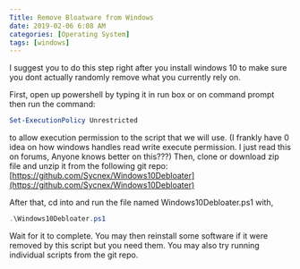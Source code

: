 ```yaml
---
Title: Remove Bloatware from Windows
date: 2019-02-06 6:08 AM
categories: [Operating System]
tags: [windows]
---
```


I suggest you to do this step right after you install windows 10 to make sure you dont actually randomly remove what you currently rely on.

First, open up powershell by typing it in run box or on command prompt then run the command:
```powershell
Set-ExecutionPolicy Unrestricted
```

to allow execution permission to the script that we will use. (I frankly have 0 idea on how windows handles read write execute permission. I just read this on forums, Anyone knows better on this???)
Then, clone or download zip file and unzip it from the following git repo:
[https://github.com/Sycnex/Windows10Debloater](https://github.com/Sycnex/Windows10Debloater)

After that, cd into and run the file named Windows10Debloater.ps1 with,
```powershell
.\Windows10Debloater.ps1
```
Wait for it to complete.
You may then reinstall some software if it were removed by this script but you need them. You may also try running individual scripts from the git repo.